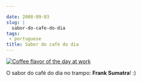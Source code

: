 ```yaml
---

date: 2008-09-03
slug: |
  sabor-do-cafe-do-dia
tags:
 - portuguese
title: Sabor do café do dia
---
```


[![Coffee flavor of the day at
work](http://farm4.static.flickr.com/3071/2825406743_cd04c6b12c.jpg)](http://www.flickr.com/photos/ogmaciel/2825406743/)

O sabor do café do dia no trampo: **Frank Sumatra**! :)
